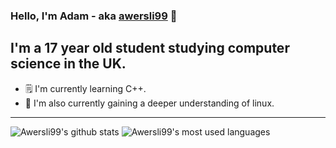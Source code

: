 ### Hello, I'm Adam - aka [awersli99](https://aworsley.me) 👋

## I'm a 17 year old student studying computer science in the UK.
- 🗒️ I'm currently learning C++.
- 🐧 I'm also currently gaining a deeper understanding of linux.

---

![Awersli99's github stats](https://github-readme-stats.vercel.app/api?username=awersli99&count_private=true?theme=dark)
![Awersli99's most used languages](https://github-readme-stats.vercel.app/api/top-langs/?username=awersli99&&hide_langs_below=1&layout=compact?theme=dark)


